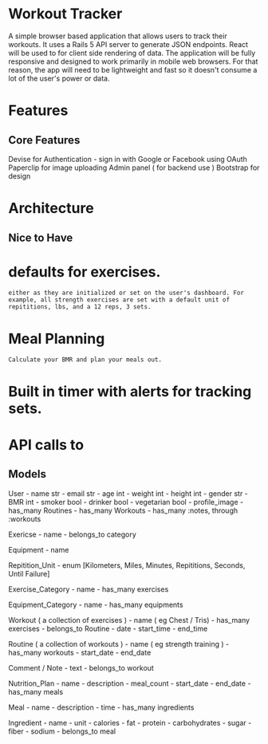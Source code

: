 # Workout Tracker

A simple browser based application that allows users to track their workouts. It uses a Rails 5 API server to generate JSON endpoints. React will be used to for client side rendering of data. The application will be fully responsive and designed to work primarily in mobile web browsers. For that reason, the app will need to be lightweight and fast so it doesn't consume a lot of the user's power or data. 

# Features

## Core Features

  Devise for Authentication - sign in with Google or Facebook using OAuth
  Paperclip for image uploading
  Admin panel ( for backend use )
  Bootstrap for design






# Architecture





## Nice to Have

  # defaults for exercises. 
    either as they are initialized or set on the user's dashboard. For example, all strength exercises are set with a default unit of repititions, lbs, and a 12 reps, 3 sets. 

  # Meal Planning
    Calculate your BMR and plan your meals out. 

  # Built in timer with alerts for tracking sets. 

  # API calls to 



## Models

  User
    - name str 
    - email str
    - age int
    - weight int
    - height int
    - gender str
    - BMR int
    - smoker bool
    - drinker bool
    - vegetarian bool
    - profile_image
    - has_many Routines
    - has_many Workouts
    - has_many :notes, through :workouts

  Exericse
    - name
    - belongs_to category

  Equipment
    - name

  Repitition_Unit
    - enum [Kilometers, Miles, Minutes, Repititions, Seconds, Until Failure]

  Exercise_Category 
    - name
    - has_many exercises

  Equipment_Category 
    - name
    - has_many equipments

  Workout ( a collection of exercises )
    - name ( eg Chest / Tris)
    - has_many exercises
    - belongs_to Routine
    - date
    - start_time
    - end_time

  Routine ( a collection of workouts )
    - name ( eg strength training )
    - has_many workouts
    - start_date
    - end_date

  Comment / Note
    - text 
    - belongs_to workout

  Nutrition_Plan
    - name
    - description
    - meal_count
    - start_date
    - end_date
    - has_many meals

  Meal
    - name 
    - description
    - time
    - has_many ingredients

  Ingredient
    - name
    - unit 
    - calories
    - fat 
    - protein
    - carbohydrates
    - sugar
    - fiber
    - sodium
    - belongs_to meal




